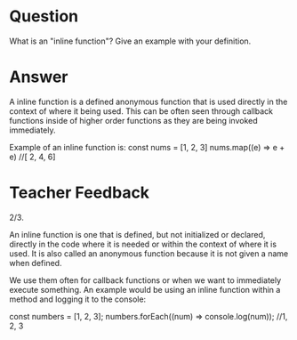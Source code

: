 # Question

What is an "inline function"? Give an example with your definition.

# Answer

A inline function is a defined anonymous function that is used directly in the context of where it being used. This can be often seen through callback functions inside of higher order functions as they are being invoked immediately.

Example of an inline function is:
const nums = [1, 2, 3]
nums.map((e) => e + e) //[ 2, 4, 6]

# Teacher Feedback

2/3.

An inline function is one that is defined, but not initialized or declared, directly in the code where it is needed or within the context of where it is used. It is also called an anonymous function because it is not given a name when defined.

We use them often for callback functions or when we want to immediately execute something. An example would be using an inline function within a method and logging it to the console:

const numbers = [1, 2, 3];
numbers.forEach((num) => console.log(num)); //1, 2, 3
